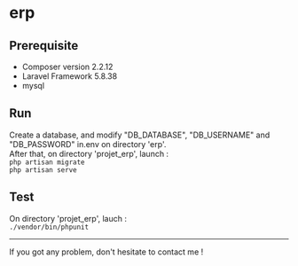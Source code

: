 # erp

## Prerequisite
* Composer version 2.2.12
* Laravel Framework 5.8.38  
* mysql

## Run  
Create a database, and modify "DB_DATABASE", "DB_USERNAME" and "DB_PASSWORD" in.env on directory 'erp'.  
After that, on directory 'projet_erp', launch :  
`php artisan migrate`  
`php artisan serve`  

## Test
On directory 'projet_erp', lauch :  
`./vendor/bin/phpunit`

---------

If you got any problem, don't hesitate to contact me !

